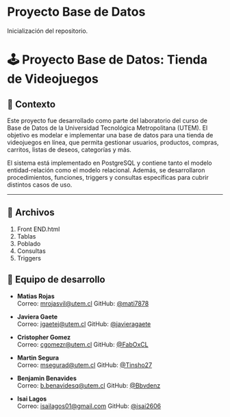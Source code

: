 # Proyecto Base de Datos
Inicialización del repositorio.

# 🕹️ Proyecto Base de Datos: Tienda de Videojuegos

## 🎯 Contexto

Este proyecto fue desarrollado como parte del laboratorio del curso de Base de Datos de la Universidad Tecnológica Metropolitana (UTEM). El objetivo es modelar e implementar una base de datos para una tienda de videojuegos en línea, que permita gestionar usuarios, productos, compras, carritos, listas de deseos, categorías y más.

El sistema está implementado en PostgreSQL y contiene tanto el modelo entidad-relación como el modelo relacional. Además, se desarrollaron procedimientos, funciones, triggers y consultas específicas para cubrir distintos casos de uso.

---

## 📁 Archivos

1. Front END.html
2. Tablas
3. Poblado
4. Consultas
5. Triggers

## 👥 Equipo de desarrollo

- **Matias Rojas**  
  Correo: mrojasvil@utem.cl 
  GitHub: [@mati7878](https://github.com/mati7878)

- **Javiera Gaete**  
  Correo: jgaetej@utem.cl
  GitHub: [@javieragaete](https://github.com/javieragaete)

- **Cristopher Gomez**  
  Correo: cgomezr@utem.cl
  GitHub: [@FabOxCL](https://github.com/FabOxCL)

- **Martin Segura**  
  Correo: msegurad@utem.cl
  GitHub: [@Tinsho27](https://github.com/Tinsho27)

- **Benjamin Benavides**  
  Correo: b.benavidesq@utem.cl
  GitHub: [@Bbvdenz](https://github.com/Bbvdenz)

- **Isai Lagos**  
  Correo: isailagos01@gmail.com
  GitHub: [@isai2606](https://github.com/isai2606)

